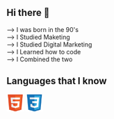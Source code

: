 ## Hi there 👋 ##

--> I was born in the 90's <br>
--> I Studied Maketing <br>
--> I Studied Digital Marketing <br>
--> I Learned how to code <br>
--> I Combined the two <br>

## Languages that I know ##
<div>
  <img width="40" height="40" align="center" src='https://raw.githubusercontent.com/devicons/devicon/master/icons/html5/html5-original.svg'>
  <img width="40" height="40" align="center" src='https://raw.githubusercontent.com/devicons/devicon/master/icons/css3/css3-original.svg'>
</div>
